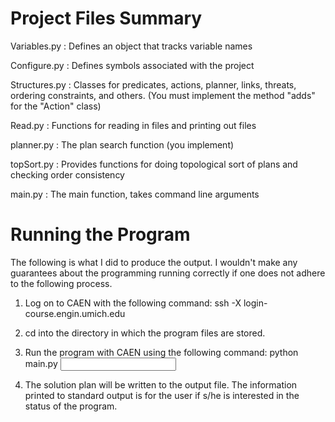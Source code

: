 Project Files Summary
====================
Variables.py : Defines an object that tracks variable names

Configure.py : Defines symbols associated with the project

Structures.py : Classes for predicates, actions, planner, links, threats, ordering constraints, and others. (You must implement the method "adds" for the "Action" class)

Read.py : Functions for reading in files and printing out files

planner.py : The plan search function (you implement)

topSort.py : Provides functions for doing topological sort of plans and checking order consistency

main.py : The main function, takes command line arguments

Running the Program
===================

The following is what I did to produce the output. I wouldn't make any guarantees about the programming running correctly if one does not adhere to the following process.

1. Log on to CAEN with the following command: ssh -X login-course.engin.umich.edu

2. cd into the directory in which the program files are stored.

3. Run the program with CAEN using the following command: python main.py <input filename> <output filename>

4. The solution plan will be written to the output file. The information printed to standard output is for the user if s/he is interested in the status of the program.
